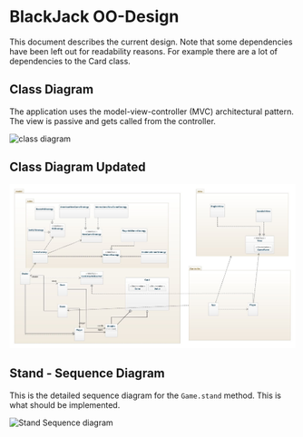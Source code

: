 # BlackJack OO-Design
This document describes the current design. Note that some dependencies have been left out for readability reasons. For example there are a lot of dependencies to the Card class.

## Class Diagram
The application uses the model-view-controller (MVC) architectural pattern. The view is passive and gets called from the controller. 

![class diagram](img/class_diagram.jpg)

## Class Diagram Updated

![class diagram](img/class_diagram_updated.jpeg)

## Stand - Sequence Diagram
This is the detailed sequence diagram for the `Game.stand` method. This is what should be implemented.

![Stand Sequence diagram](img/stand_seq.jpg)
